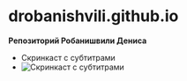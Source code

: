 # drobanishvili.github.io

**Репозиторий Робанишвили Дениса**

* Скринкаст с субтитрами
* ![Скринкаст с субтитрами](https://www.youtube.com/embed/2hyPGhLauT8)


